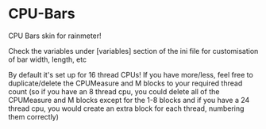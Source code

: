 # CPU-Bars
CPU Bars skin for rainmeter!

Check the variables under [variables] section of the ini file for customisation of bar width, length, etc

By default it's set up for 16 thread CPUs! If you have more/less, feel free to duplicate/delete the CPUMeasure and M blocks to your required thread count
(so if you have an 8 thread cpu, you could delete all of the CPUMeasure and M blocks except for the 1-8 blocks and if you have a 24 thread cpu, you would create an extra block for each thread, numbering them correctly)
